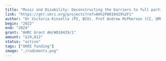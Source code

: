 ```yaml
---
title: "Music and Disability: Deconstructing the barriers to full participation"
link: "https://gtr.ukri.org/projects?ref=AH%2FW010429%2F1"
author: "Dr Victoria Kinsella (PI, BCU), Prof Andrew McPherson (CI, QMUL)"
begin: "2022"
end: "2024"
grant: "AHRC Grant AH/W010429/1"
amount: "£29,812"
status: "active"
tags: ["UKRI funding"]
image: "./rudiments.png"
---
```



